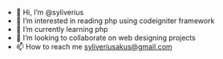 - 👋 Hi, I’m @syliverius
- 👀 I’m interested in reading php using codeigniter framework
- 🌱 I’m currently learning php
- 💞️ I’m looking to collaborate on web designing projects
- 📫 How to reach me syliveriusakus@gmail.com

<!---
syliverius/syliverius is a ✨ special ✨ repository because its `README.md` (this file) appears on your GitHub profile.
You can click the Preview link to take a look at your changes.
--->
